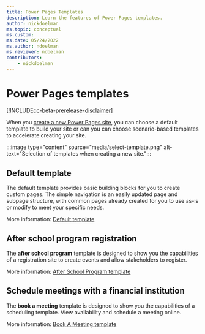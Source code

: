 ```yaml
---
title: Power Pages Templates
description: Learn the features of Power Pages templates.
author: nickdoelman
ms.topic: conceptual
ms.custom: 
ms.date: 05/24/2022
ms.author: ndoelman
ms.reviewer: ndoelman
contributors:
    - nickdoelman
---
```


# Power Pages templates

[!INCLUDE[cc-beta-prerelease-disclaimer](../includes/cc-beta-prerelease-disclaimer.md)]

When you [create a new Power Pages site](../getting-started/create-manage.md), you can choose a default template to build your site or can you can choose scenario-based templates to accelerate creating your site.

:::image type="content" source="media/select-template.png" alt-text="Selection of templates when creating a new site.":::

## Default template

The default template provides basic building blocks for you to create custom pages. The simple navigation is an easily updated page and subpage structure, with common pages already created for you to use as-is or modify to meet your specific needs.

More information: [Default template](default-template.md)

## After school program registration

The **after school program** template is designed to show you the capabilities of a registration site to create events and allow stakeholders to register.

More information: [After School Program template](after-school.md)

## Schedule meetings with a financial institution

The **book a meeting** template is designed to show you the capabilities of a scheduling template. View availability and schedule a meeting online. 

More information: [Book A Meeting template](book-a-meeting.md)
